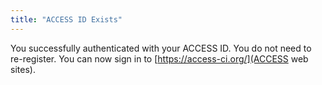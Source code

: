```yaml
---
title: "ACCESS ID Exists"
---
```


You successfully authenticated with your ACCESS ID.
You do not need to re-register.
You can now sign in to [https://access-ci.org/](ACCESS web sites).
